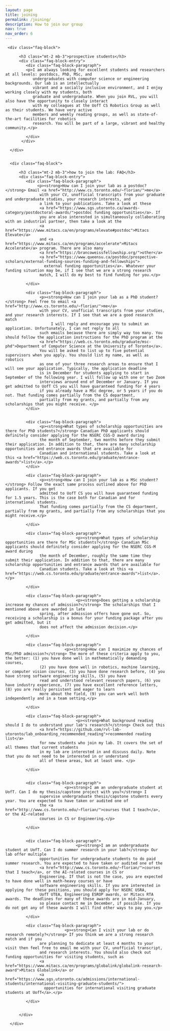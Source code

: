 ```yaml
---
layout: page
title: joining
permalink: /joining/
description: How to join our group
nav: true
nav_order: 6
---
```


  <div class="faq">

     <div class="faq-block">
          
          <h3 class="mt-2 mb-3">prospective students</h3>
          <div class="faq-block-entry">
             <div class="faq-block-paragraph">
             <p>I am always looking for excellent students and researchers at all levels: postdocs, PhD, MSc, and
                undergraduates with computer science or engineering backgrounds. Our lab is an intellectually
                vibrant and a socially inclusive environment, and I enjoy working closely with my students, both
                graduate and undergraduate. When you join RVL, you will also have the opportunity to closely interact
                with my colleagues at the UofT CS Robotics Group as well as their students. We have very active
                members and weekly reading groups, as well as state-of-the-art facilities for robotics
                research. You will be part of a large, vibrant and healthy community.</p>
                
             </div>
           </div>

      </div>


      <div class="faq-block">
          
          <h3 class="mt-2 mb-3">how to join the lab: FAQ</h3>
          <div class="faq-block-entry">
             <div class="faq-block-paragraph">
                  <p><strong>How can I join your lab as a postdoc?</strong> Email <a href="http://www.cs.toronto.edu/~florian/">me</a>
                   with your CV, unofficial transcripts from your graduate and undergraduate studies, your research interests, and
                   a link to your publications. Take a look at these
                   <a href="https://www.sgs.utoronto.ca/awards-category/postdoctoral-awards/">postdoc funding opportunities</a>. If
                   you are also interested in simultaneously collaborating with an industrial partner, then take a look at the
                   <a href="https://www.mitacs.ca/en/programs/elevate#postdoc">Mitacs Elevate</a>
                   and <a href="https://www.mitacs.ca/en/programs/accelerate">Mitacs Accelerate</a> program. There are also many
                   <a href="https://brancoweissfellowship.org/">other</a>
                   <a href="https://www.queensu.ca/postdoc/prospective-scholars/external-funding-sources-funding-and-fellowships">
                     external funding opportunities</a>. Whatever your funding situation may be, if I see that we are a strong research
                   match, I will do my best to find funding for you.</p>
                   
             </div>

             <div class="faq-block-paragraph">
                   <p><strong>How can I join your lab as a PhD student?</strong> Feel free to email <a href="http://www.cs.toronto.edu/~florian/">me</a>
                   with your CV, unofficial transcripts from your studies, and your research interests. If I see that we are a good research match
                        I will reply and encourage you to submit an application. Unfortunately, I can not reply to all
                   such emails because there are simply way too many. You should follow the application instructions for the PhD program at the
                   <a href="https://web.cs.toronto.edu/graduate/msc-phd">Department of Computer Science at the University of Toronto</a>.
                   You will be asked to list up to five potential supervisors when you apply. You should list my name, as well as robotics
                   as one of your three research areas to ensure that I will see your application. Typically, the application deadline
                   is in December for students applying to start in September of the following year. I will follow up with one or two Zoom
                   interviews around end of December or January. If you get admitted to UofT CS you will have guaranteed funding for 4 years
                   if you already have a MSc degree, or 5 years if you do not. That funding comes partially from the CS department,
                   partially from my grants, and partially from any scholarships that you might receive. </p>   
             </div>


             <div class="faq-block-paragraph">
                   <p><strong>What types of scholarship opportunities are there for PhD students?</strong> Canadian PhD applicants should definitely consider applying for the NSERC CGS-D award during
                   the month of September, two months before they submit their application. In addition to that, there are many scholarship opportunities and entrance awards that are available for
                   Canadian and international students. Take a look at this <a href="https://web.cs.toronto.edu/graduate/entrance-awards">list</a>.</p>
             </div>

             <div class="faq-block-paragraph">
                   <p><strong>How can I join your lab as a MSc student?</strong> Follow the exact same process outlined above for PhD applicants. If you get
                   admitted to UofT CS you will have guaranteed funding for 1.5 years. This is the case both for Canadian and for international students.
                   That funding comes partially from the CS department, partially from my grants, and partially from any scholarships that you might receive.</p>

             </div>

             <div class="faq-block-paragraph">
                                   <p><strong>What types of scholarship opportunities are there for MSc students?</strong> Canadian MSc applicants should definitely consider applying for the NSERC CGS-M award during
                   the month of December, roughly the same time they submit their application. In addition to that, there are many scholarship opportunities and entrance awards that are available for
                   Canadian students. Take a look at this <a href="https://web.cs.toronto.edu/graduate/entrance-awards">list</a>.</p>

             </div>

             <div class="faq-block-paragraph">
                                   <p><strong>Does getting a scholarship increase my chances of admission?</strong> The scholarships that I mentioned above are awarded in late
                   spring, after admission offers have gone out. So, receiving a scholarship is a bonus for your funding package after you get admitted, but it
                   does not affect the admission decision.</p>

             </div>

             <div class="faq-block-paragraph">
                              <p><strong>How can I maximize my chances of MSc/PhD admission?</strong> The more of these criteria apply to you, the better: (1) you have done well in mathematically demanding courses,
                   (2) you have done well in robotics, machine learning, or computer vision courses, (3) you have done research before, (4) you have strong software engineering skills, (5) you have
                   read and understood relevant research papers, (6) you have industry experience, (7) you have excellent reference letters, (8) you are really persistent and eager to learn
                   more about the field, (9) you can work well both independently and in a team setting.</p>

             </div>

             <div class="faq-block-paragraph">
                                   <p><strong>What background reading should I do to understand your lab's research?</strong> Check out this
                   <a href="https://github.com/rvl-lab-utoronto/lab_onboarding_recommended_reading">recommended reading list</a>
                   for new students who join my lab. It covers the set of all themes that current students
                   in my lab are interested in and discuss daily. Note that you do not need to be interested in or understand
                   all of these areas, but at least one. </p>

             </div>


             <div class="faq-block-paragraph">
                              <p><strong>I am an undergraduate student at UofT. Can I do my thesis/capstone project with you?</strong> I 
                   supervise undergraduate thesis/capstone students every year. You are expected to have taken or audited one of
                   the <a href="http://www.cs.toronto.edu/~florian/">courses that I teach</a>, or the AI-related
                   courses in CS or Engineering.</p>

             </div>


             <div class="faq-block-paragraph">
                                   <p><strong>I am an undergraduate student at UofT. Can I do summer research in your lab?</strong> Our lab offer multiple
                   opportunities for undergraduate students to do paid summer research. You are expected to have taken or audited one of the
                   <a href="http://www.cs.toronto.edu/~florian/">courses that I teach</a>, or the AI-related courses in CS or
                   Engineering. If that is not the case, you are expected to have done well in math-heavy courses or have
                   software engineering skills. If you are interested in applying for these positions, you should apply for NSERC USRA,
                   UofT UTEA, Engineering ESROP awards, or Mitacs RTA awards. The deadlines for many of these awards are in mid-January,
                   so please contact me in December, if possible. If you do not get any of these awards I will find other ways to pay you.</p>

             </div>

             <div class="faq-block-paragraph">
                              <p><strong>Can I visit your lab or do research remotely?</strong> If you think we are a strong research match and if you
                   are planning to dedicate at least 4 months to your visit then feel free to email me with your CV, unofficial transcript,
                   and research interests. You should also check out funding opportunities for visiting students, such as
                   <a href="https://www.mitacs.ca/en/programs/globalink/globalink-research-award">Mitacs Globalink</a> or
                   <a href="https://www.sgs.utoronto.ca/admissions/international-students/international-visiting-graduate-students/">
                     opportunities for international visiting graduate students at UofT</a>.</p>

             </div>


          </div>

      </div>

  </div>

